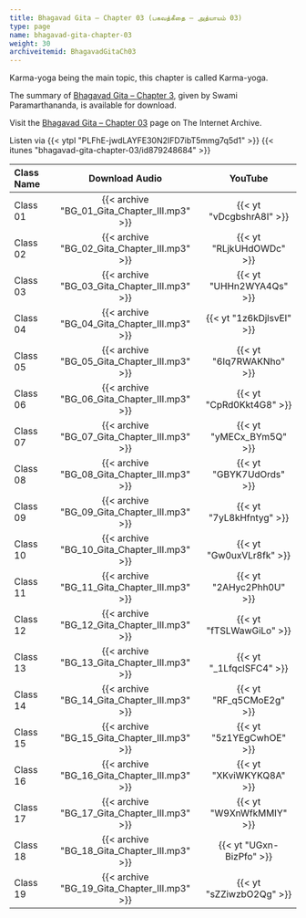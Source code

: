 ```yaml
---
title: Bhagavad Gita – Chapter 03 (பகவத்கீதை – அத்யாயம் 03)
type: page
name: bhagavad-gita-chapter-03
weight: 30
archiveitemid: BhagavadGitaCh03
---
```


Karma-yoga being the main topic, this chapter is called Karma-yoga.

The summary of [Bhagavad Gita – Chapter 3](https://archive.org/download/BhagavadGitaSummary/BG_03.pdf), given by Swami Paramarthananda, is available for download.


Visit the [Bhagavad Gita – Chapter 03](https://archive.org/details/BhagavadGitaCh03) page on The Internet Archive.

Listen via {{< ytpl "PLFhE-jwdLAYFE30N2IFD7ibT5mmg7q5d1" >}} {{< itunes "bhagavad-gita-chapter-03/id879248684" >}}

Class Name | Download Audio | YouTube
:---|:---:|:---:
Class 01 | {{< archive "BG_01_Gita_Chapter_III.mp3" >}} | {{< yt "vDcgbshrA8I" >}}
Class 02 | {{< archive "BG_02_Gita_Chapter_III.mp3" >}} | {{< yt "RLjkUHdOWDc" >}}
Class 03 | {{< archive "BG_03_Gita_Chapter_III.mp3" >}} | {{< yt "UHHn2WYA4Qs" >}}
Class 04 | {{< archive "BG_04_Gita_Chapter_III.mp3" >}} | {{< yt "1z6kDjlsvEI" >}}
Class 05 | {{< archive "BG_05_Gita_Chapter_III.mp3" >}} | {{< yt "6Iq7RWAKNho" >}}
Class 06 | {{< archive "BG_06_Gita_Chapter_III.mp3" >}} | {{< yt "CpRd0Kkt4G8" >}}
Class 07 | {{< archive "BG_07_Gita_Chapter_III.mp3" >}} | {{< yt "yMECx_BYm5Q" >}}
Class 08 | {{< archive "BG_08_Gita_Chapter_III.mp3" >}} | {{< yt "GBYK7UdOrds" >}}
Class 09 | {{< archive "BG_09_Gita_Chapter_III.mp3" >}} | {{< yt "7yL8kHfntyg" >}}
Class 10 | {{< archive "BG_10_Gita_Chapter_III.mp3" >}} | {{< yt "Gw0uxVLr8fk" >}}
Class 11 | {{< archive "BG_11_Gita_Chapter_III.mp3" >}} | {{< yt "2AHyc2Phh0U" >}}
Class 12 | {{< archive "BG_12_Gita_Chapter_III.mp3" >}} | {{< yt "fTSLWawGiLo" >}}
Class 13 | {{< archive "BG_13_Gita_Chapter_III.mp3" >}} | {{< yt "_1LfqclSFC4" >}}
Class 14 | {{< archive "BG_14_Gita_Chapter_III.mp3" >}} | {{< yt "RF_q5CMoE2g" >}}
Class 15 | {{< archive "BG_15_Gita_Chapter_III.mp3" >}} | {{< yt "5z1YEgCwhOE" >}}
Class 16 | {{< archive "BG_16_Gita_Chapter_III.mp3" >}} | {{< yt "XKviWKYKQ8A" >}}
Class 17 | {{< archive "BG_17_Gita_Chapter_III.mp3" >}} | {{< yt "W9XnWfkMMIY" >}}
Class 18 | {{< archive "BG_18_Gita_Chapter_III.mp3" >}} | {{< yt "UGxn-BizPfo" >}}
Class 19 | {{< archive "BG_19_Gita_Chapter_III.mp3" >}} | {{< yt "sZZiwzbO2Qg" >}}